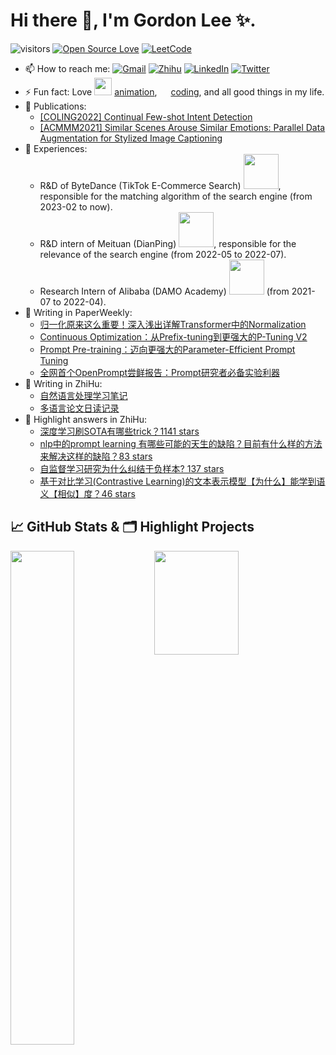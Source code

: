# Hi there 👋, I'm Gordon Lee ✨.

![visitors](https://visitor-badge.laobi.icu/badge?page_id=doragd.doragd)
[![Open Source Love](https://badges.frapsoft.com/os/v1/open-source.svg?v=102)](https://github.com/ellerbrock/open-source-badge/)
[![LeetCode](https://img.shields.io/github/issues/doragd/algorithm?style=flat&label=%F0%9F%8C%B8%20LeetCode%20Record&labelColor=%20%236DB9EF&color=%23FF90BC&link=https%3A%2F%2Fgithub.com%2Fdoragd%2Falgorithm
)](https://github.com/doragd/algorithm)

- 📫 How to reach me: [![Gmail](https://img.shields.io/badge/Gmail-D14836?style=&logo=gmail&logoColor=white)](mailto:guodun.li@gmail.com)  [![Zhihu](https://img.shields.io/badge/Zhihu-3982f7?style=&logo=zhihu&logoColor=white)](https://www.zhihu.com/people/gordon-lee)  [![LinkedIn](https://img.shields.io/badge/LinkedIn-2d64bc?style=&logo=linkedin&logoColor=white)](https://www.linkedin.com/in/guodun-li/)  [![Twitter](https://img.shields.io/badge/Twitter-4a99e9?style=&logo=twitter&logoColor=white)](https://twitter.com/redoragd)
- ⚡ Fun fact: Love <img src="https://cdn.jsdelivr.net/gh/doragd/doragd/imgs/bilibili_logo.svg" style="width: 2em;"> [animation](https://space.bilibili.com/37310586/bangumi), <img src="https://cdn.jsdelivr.net/gh/doragd/doragd/imgs/github_logo.svg" style="width: 1em;"> [coding](https://github.com/doragd), and all good things in my life.
- 🙈 Publications: 
    - [[COLING2022] Continual Few-shot Intent Detection](https://aclanthology.org/2022.coling-1.26)
    - [[ACMMM2021] Similar Scenes Arouse Similar Emotions: Parallel Data Augmentation for Stylized Image Captioning](https://dl.acm.org/doi/10.1145/3474085.3475662)
- 🌾 Experiences:
    - R&D of ByteDance (TikTok E-Commerce Search) <img src="https://cdn.jsdelivr.net/gh/doragd/doragd/imgs/bytedance_logo.svg" style="width: 4em;">, responsible for the matching algorithm of the search engine (from 2023-02 to now). 
    - R&D intern of Meituan (DianPing) <img src="https://cdn.jsdelivr.net/gh/doragd/doragd/imgs/meituan_logo.svg" style="width: 4em;">, responsible for the relevance of the search engine (from 2022-05 to 2022-07). 
    - Research Intern of Alibaba (DAMO Academy) <img src="https://cdn.jsdelivr.net/gh/doragd/doragd/imgs/alibaba_logo.svg" style="width: 4em;"> (from 2021-07 to 2022-04).
- 📝 Writing in PaperWeekly: 
    - [归一化原来这么重要！深入浅出详解Transformer中的Normalization](https://mp.weixin.qq.com/s/n_twT43ZmQrkBKkAxOKa-Q)
    - [Continuous Optimization：从Prefix-tuning到更强大的P-Tuning V2](https://mp.weixin.qq.com/s/fzLkH3RoNRn0osmYtkCPyw)
    - [Prompt Pre-training：迈向更强大的Parameter-Efficient Prompt Tuning](https://mp.weixin.qq.com/s/BErCbbX9nhrp97yUcFN-qQ)
    - [全网首个OpenPrompt尝鲜报告：Prompt研究者必备实验利器](https://mp.weixin.qq.com/s/UfvRqgwf6GZHbeR2YgKZcg)
- 📝 Writing in ZhiHu:
    - [自然语言处理学习笔记](https://www.zhihu.com/column/doragd)
    - [多语言论文日读记录](https://www.zhihu.com/column/c_1421961460158861312) 
- 📝 Highlight answers in ZhiHu:
    - [深度学习刷SOTA有哪些trick？1141 stars](https://www.zhihu.com/question/540433389/answer/2549775065)
    - [nlp中的prompt learning 有哪些可能的天生的缺陷？目前有什么样的方法来解决这样的缺陷？83 stars](https://www.zhihu.com/question/508658141/answer/2298447936)
    - [自监督学习研究为什么纠结于负样本? 137 stars](https://www.zhihu.com/question/481582082/answer/2296670617)
    - [基于对比学习(Contrastive Learning)的文本表示模型【为什么】能学到语义【相似】度？46 stars](https://www.zhihu.com/question/480187938/answer/2095359870)
    
## &#x1f4c8; GitHub Stats & 🗂️ Highlight Projects

<a href="https://github.com/doragd">
    <img align="left" width="45%" src="https://github-readme-stats.vercel.app/api?username=doragd&theme=nightowl&show_icons=true" />
</a>

<!-- <a href="https://github.com/doragd">
    <img width="47.27%" src="https://github-readme-stats.vercel.app/api/pin/?username=doragd&repo=Chinese-Chatbot-PyTorch-Implementation&theme=tokyonight&show_icons=true" />
</a> -->

<a href="https://github.com/doragd">
    <img width="51.85%" height="166px" src="https://github-readme-stats.vercel.app/api/pin/?username=MLNLP-World&repo=AI-Paper-collector&theme=tokyonight&show_icons=true" />
</a>
